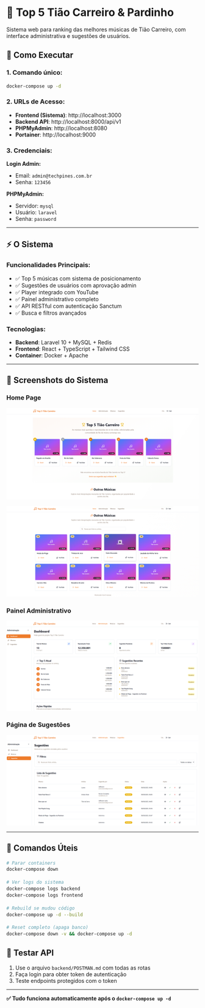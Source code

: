 # 🎵 Top 5 Tião Carreiro & Pardinho

Sistema web para ranking das melhores músicas de Tião Carreiro, com interface administrativa e sugestões de usuários.

## 🚀 Como Executar

### 1. Comando único:
```bash
docker-compose up -d
```

### 2. URLs de Acesso:
- **Frontend (Sistema)**: http://localhost:3000
- **Backend API**: http://localhost:8000/api/v1
- **PHPMyAdmin**: http://localhost:8080
- **Portainer**: http://localhost:9000

### 3. Credenciais:

**Login Admin:**
- Email: `admin@techpines.com.br`  
- Senha: `123456`

**PHPMyAdmin:**
- Servidor: `mysql`
- Usuário: `laravel`
- Senha: `password`

---

## ⚡ O Sistema

### Funcionalidades Principais:
- ✅ Top 5 músicas com sistema de posicionamento
- ✅ Sugestões de usuários com aprovação admin
- ✅ Player integrado com YouTube
- ✅ Painel administrativo completo
- ✅ API RESTful com autenticação Sanctum
- ✅ Busca e filtros avançados

### Tecnologias:
- **Backend**: Laravel 10 + MySQL + Redis
- **Frontend**: React + TypeScript + Tailwind CSS
- **Container**: Docker + Apache

---

## 📱 Screenshots do Sistema

### Home Page
![alt text](image.png)

![alt text](image-1.png)
### Painel Administrativo
![alt text](image-2.png)

### Página de Sugestões
![alt text](image-3.png)

---

## 🔧 Comandos Úteis

```bash
# Parar containers
docker-compose down

# Ver logs do sistema
docker-compose logs backend
docker-compose logs frontend

# Rebuild se mudou código
docker-compose up -d --build

# Reset completo (apaga banco)
docker-compose down -v && docker-compose up -d
```

## 🧪 Testar API

1. Use o arquivo `backend/POSTMAN.md` com todas as rotas
2. Faça login para obter token de autenticação
3. Teste endpoints protegidos com o token

---

**✅ Tudo funciona automaticamente após o `docker-compose up -d`**


